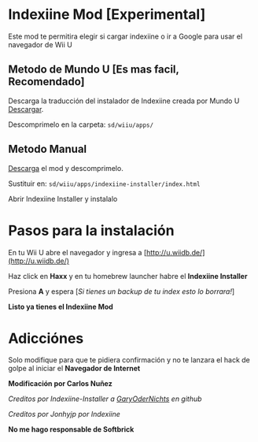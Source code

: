 # Indexiine Mod [Experimental]
Este mod te permitira elegir si cargar indexiine o ir a Google para usar el navegador de Wii U

## Metodo de Mundo U [Es mas facil, Recomendado]
Descarga la traducción del instalador de Indexiine creada por Mundo U [Descargar](https://mega.nz/file/Cz5xRbrZ#8cxx51UlARuy0J5fM1nTLabiaS1P9waoi-4zIAWwJKI).

Descomprimelo en la carpeta: `sd/wiiu/apps/`

## Metodo Manual

[Descarga](https://github.com/Carlitosnu/indexiine-mod/releases/tag/v2) el mod y descomprimelo.

Sustituir en: `sd/wiiu/apps/indexiine-installer/index.html`

Abrir Indexiine Installer y instalalo
# Pasos para la instalación
En tu Wii U abre el navegador y ingresa a [http://u.wiidb.de/](http://u.wiidb.de/)

Haz click en __Haxx__ y en tu homebrew launcher habre el **Indexiine Installer**

Presiona __A__ y espera             [_Si tienes un backup de tu index esto lo borrara!_]

__Listo ya tienes el Indexiine Mod__

# Adicciónes
Solo modifique para que te pidiera confirmación y no te lanzara el hack de golpe al iniciar el __Navegador de Internet__

__Modificación por Carlos Nuñez__

*Creditos por Indexiine-Installer a [GaryOderNichts](https://github.com/GaryOderNichts) en github*

*Creditos por Jonhyjp por Indexiine*

__No me hago responsable de Softbrick__
